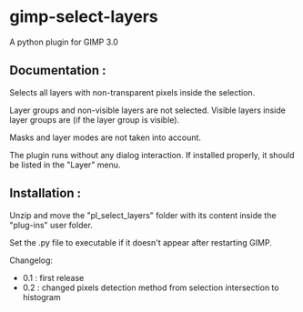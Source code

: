# gimp-select-layers
A python plugin for GIMP 3.0

## Documentation :

Selects all layers with non-transparent pixels inside the selection.

Layer groups and non-visible layers are not selected. Visible layers inside layer groups are (if the layer group is visible).

Masks and layer modes are not taken into account.

The plugin runs without any dialog interaction. If installed properly, it should be listed in the "Layer" menu.

## Installation :

Unzip and move the "pl_select_layers" folder with its content inside the "plug-ins" user folder.

Set the .py file to executable if it doesn't appear after restarting GIMP.

Changelog:

* 0.1 : first release
* 0.2 : changed pixels detection method from selection intersection to histogram
